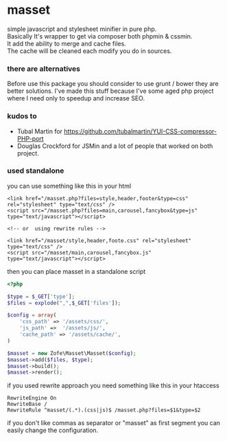 masset
============

simple javascript and stylesheet minifier in pure php.  
Basically It's wrapper to get via composer both phpmin & cssmin.  
It add the ability to merge and cache files.  
The cache will be cleaned each modify you do in sources.

### there are alternatives
Before use this package you should consider to use grunt / bower
they are better solutions.
I've made this stuff because I've some aged php project where I need only to speedup and increase SEO.


### kudos to 
- Tubal Martin for https://github.com/tubalmartin/YUI-CSS-compressor-PHP-port
- Douglas Crockford for JSMin
and a lot of people that worked on both project.
 

### used standalone

you can use something like this in your html

    <link href="/masset.php?files=style,header,footer&type=css" rel="stylesheet" type="text/css" />
    <script src="/masset.php?files=main,carousel,fancybox&type=js" type="text/javascript"></script>
    
    <!-- or  using rewrite rules -->
    
    <link href="/masset/style,header,foote.css" rel="stylesheet" type="text/css" />
    <script src="/masset/main,carousel,fancybox.js" type="text/javascript"></script>
    
then you can place masset in a standalone script
```php
<?php

$type = $_GET['type'];
$files = explode(",",$_GET['files']);

$config = array(
    'css_path' => '/assets/css/',
    'js_path' =>  '/assets/js/',
    'cache_path' => '/assets/cache/',
)

$masset = new Zofe\Masset\Masset($config);
$masset->add($files, $type);
$masset->build();
$masset->render();


```

if you used rewrite approach you need something like this in your htaccess 

    RewriteEngine On
    RewriteBase /
    RewriteRule ^masset/(.*).(css|js)$ /masset.php?files=$1&type=$2
    
if you don't like commas as separator or "masset" as first segment you can easily change the configuration.